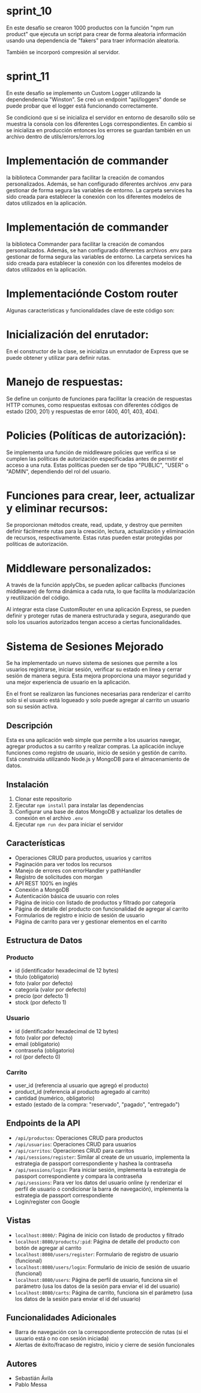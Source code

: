 # sprint_10

En este desafío se crearon 1000 productos con la función "npm run product" que ejecuta un script para crear de forma aleatoria información usando una dependencia de "fakers" para traer información aleatoria. 

También se incorporó compresión al servidor. 

# sprint_11

En este desafío se implemento un Custom Logger utilizando la dependendencia "Winston". Se creó un endpoint "api/loggers" donde se puede probar que el logger está funcionando correctamente. 

Se condicionó que si se inicializa el servidor en entorno de desarollo sólo se muestra la consola con los diferentes Logs correspondientes. En cambio si se inicializa en producción entonces los errores se guardan también en un archivo dentro de utils/errors/errors.log
# Implementación de commander 
 la biblioteca Commander para facilitar la creación de comandos personalizados. Además, se han configurado diferentes archivos .env para gestionar de forma segura las variables de entorno. La carpeta services ha sido creada para establecer la conexión con los diferentes modelos de datos utilizados en la aplicación. 


# Implementación de commander 
 la biblioteca Commander para facilitar la creación de comandos personalizados. Además, se han configurado diferentes archivos .env para gestionar de forma segura las variables de entorno. La carpeta services ha sido creada para establecer la conexión con los diferentes modelos de datos utilizados en la aplicación. 


# Implementaciónde Costom router
Algunas características y funcionalidades clave de este código son:

# Inicialización del enrutador: 
En el constructor de la clase, se inicializa un enrutador de Express que se puede obtener y utilizar para definir rutas.

# Manejo de respuestas: 
Se define un conjunto de funciones para facilitar la creación de respuestas HTTP comunes, como respuestas exitosas con diferentes códigos de estado (200, 201) y respuestas de error (400, 401, 403, 404).

# Policies (Políticas de autorización): 
Se implementa una función de middleware policies que verifica si se cumplen las políticas de autorización especificadas antes de permitir el acceso a una ruta. Estas políticas pueden ser de tipo "PUBLIC", "USER" o "ADMIN", dependiendo del rol del usuario.

# Funciones para crear, leer, actualizar y eliminar recursos: 
Se proporcionan métodos create, read, update, y destroy que permiten definir fácilmente rutas para la creación, lectura, actualización y eliminación de recursos, respectivamente. Estas rutas pueden estar protegidas por políticas de autorización.

# Middleware personalizados: 
A través de la función applyCbs, se pueden aplicar callbacks (funciones middleware) de forma dinámica a cada ruta, lo que facilita la modularización y reutilización del código.

Al integrar esta clase CustomRouter en una aplicación Express, se pueden definir y proteger rutas de manera estructurada y segura, asegurando que solo los usuarios autorizados tengan acceso a ciertas funcionalidades.

# Sistema de Sesiones Mejorado

Se ha implementado un nuevo sistema de sesiones que permite a los usuarios registrarse, iniciar sesión, verificar su estado en línea y cerrar sesión de manera segura. Esta mejora proporciona una mayor seguridad y una mejor experiencia de usuario en la aplicación.

En el front se realizaron las funciones necesarias para renderizar el carrito solo si el usuario está  logueado y solo puede agregar al carrito un usuario son su sesión activa.

## Descripción
Esta es una aplicación web simple que permite a los usuarios navegar, agregar productos a su carrito y realizar compras. La aplicación incluye funciones como registro de usuario, inicio de sesión y gestión de carrito. Está construida utilizando Node.js y MongoDB para el almacenamiento de datos.

## Instalación
1. Clonar este repositorio
2. Ejecutar `npm install` para instalar las dependencias
3. Configurar una base de datos MongoDB y actualizar los detalles de conexión en el archivo `.env`
4. Ejecutar `npm run dev` para iniciar el servidor

## Características
- Operaciones CRUD para productos, usuarios y carritos
- Paginación para ver todos los recursos
- Manejo de errores con errorHandler y pathHandler
- Registro de solicitudes con morgan
- API REST 100% en inglés
- Conexión a MongoDB
- Autenticación básica de usuario con roles
- Página de inicio con listado de productos y filtrado por categoría
- Página de detalle del producto con funcionalidad de agregar al carrito
- Formularios de registro e inicio de sesión de usuario
- Página de carrito para ver y gestionar elementos en el carrito

## Estructura de Datos
### Producto
- id (identificador hexadecimal de 12 bytes)
- título (obligatorio)
- foto (valor por defecto)
- categoría (valor por defecto)
- precio (por defecto 1)
- stock (por defecto 1)

### Usuario
- id (identificador hexadecimal de 12 bytes)
- foto (valor por defecto)
- email (obligatorio)
- contraseña (obligatorio)
- rol (por defecto 0)

### Carrito
- user_id (referencia al usuario que agregó el producto)
- product_id (referencia al producto agregado al carrito)
- cantidad (numérico, obligatorio)
- estado (estado de la compra: "reservado", "pagado", "entregado")

## Endpoints de la API
- `/api/productos`: Operaciones CRUD para productos
- `/api/usuarios`: Operaciones CRUD para usuarios
- `/api/carritos`: Operaciones CRUD para carritos
- `/api/sessions/register`: Similar al create de un usuario, implementa la estrategia de passport correspondiente y hashea la contraseña
- `/api/sessions/login`: Para iniciar sesión, implementa la estrategia de passport correspondiente y compara la contraseña
- `/api/sessions`: Para ver los datos del usuario online (y renderizar el perfil de usuario o condicionar la barra de navegación), implementa la estrategia de passport correspondiente
- Login/register con Google

## Vistas
- `localhost:8080/`: Página de inicio con listado de productos y filtrado
- `localhost:8080/products/:pid`: Página de detalle del producto con botón de agregar al carrito
- `localhost:8080/users/register`: Formulario de registro de usuario (funcional)
- `localhost:8080/users/login`: Formulario de inicio de sesión de usuario (funcional)
- `localhost:8080/users`: Página de perfil de usuario, funciona sin el parámetro (usa los datos de la sesión para enviar el id del usuario)
- `localhost:8080/carts`: Página de carrito, funciona sin el parámetro (usa los datos de la sesión para enviar el id del usuario)

## Funcionalidades Adicionales
- Barra de navegación con la correspondiente protección de rutas (si el usuario está o no con sesión iniciada)
- Alertas de éxito/fracaso de registro, inicio y cierre de sesión funcionales

## Autores
- Sebastián Ávila 
- Pablo Messa



